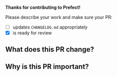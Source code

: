 **Thanks for contributing to Prefect!** 

Please describe your work and make sure your PR:
- [ ] updates `CHANGELOG.md` appropriately
- [x] is ready for review

## What does this PR change?



## Why is this PR important?



